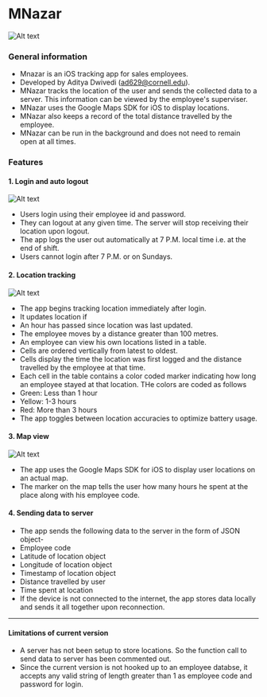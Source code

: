 # MNazar

![Alt text](https://cloud.githubusercontent.com/assets/22662617/22573976/e38b12d8-e979-11e6-8052-3d075fb0bd00.jpg)
### General information
* Mnazar is an iOS tracking app for sales employees.  
* Developed by Aditya Dwivedi (ad629@cornell.edu).
* MNazar tracks the location of the user and sends the collected data to a server. This information can be viewed by the employee's superviser. 
* MNazar uses the Google Maps SDK for iOS to display locations.
* MNazar also keeps a record of the total distance travelled by the employee.
* MNazar can be run in the background and does not need to remain open at all times.

### Features
#### 1. Login and auto logout

![Alt text](https://cloud.githubusercontent.com/assets/22662617/22573990/f3dce67a-e979-11e6-8410-836f7993ab03.jpg)
 * Users login using their employee id and password. 
 * They can logout at any given time. The server will stop receiving their location upon logout.
 * The app logs the user out automatically at 7 P.M. local time i.e. at the end of shift.
 * Users cannot login after 7 P.M. or on Sundays.

#### 2. Location tracking

![Alt text](https://cloud.githubusercontent.com/assets/22662617/22573999/0267f4e6-e97a-11e6-8847-5512b8f416a4.jpg)
 * The app begins tracking location immediately after login.
 * It updates location if
  * An hour has passed since location was last updated.
  * The employee moves by a distance greater than 100 metres.
 * An employee can view his own locations listed in a table.
 * Cells are ordered vertically from latest to oldest.
 * Cells display the time the location was first logged and the distance travelled by the employee at that time.
 * Each cell in the table contains a color coded marker indicating how long an employee stayed at that location. THe colors are coded as follows
  * Green: Less than 1 hour
  * Yellow: 1-3 hours
  * Red: More than 3 hours
 * The app toggles between location accuracies to optimize battery usage.
 
#### 3. Map view
![Alt text](https://cloud.githubusercontent.com/assets/22662617/22574012/16c189fc-e97a-11e6-8dac-c5e8664636d1.jpg)
 * The app uses the Google Maps SDK for iOS to display user locations on an actual map.
 * The marker on the map tells the user how many hours he spent at the place along with his employee code.

#### 4. Sending data to server
 * The app sends the following data to the server in the form of JSON object-
  * Employee code
  * Latitude of location object
  * Longitude of location object
  * Timestamp of location object
  * Distance travelled by user
  * Time spent at location
 * If the device is not connected to the internet, the app stores data locally and sends it all together upon reconnection.

***

#### Limitations of current version
 * A server has not been setup to store locations. So the function call to send data to server has been commented out.
 * Since the current version is not hooked up to an employee databse, it accepts any valid string of length greater than 1 as employee code and password for login.
 
